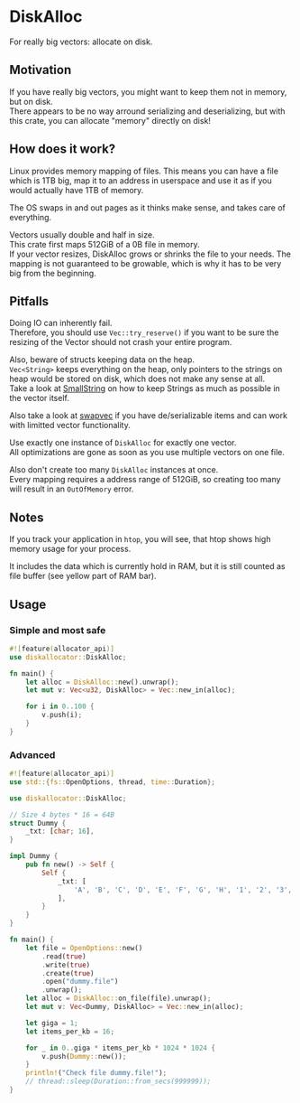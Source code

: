 # DiskAlloc
For really big vectors: allocate on disk.

## Motivation
If you have really big vectors, you might want to
keep them not in memory, but on disk.  
There appears to be no way arround serializing and deserializing,
but with this crate, you can allocate "memory" directly on disk!  

## How does it work?
Linux provides memory mapping of files.
This means you can have a file which is 1TB big,
map it to an address in userspace and use it as if you
would actually have 1TB of memory.

The OS swaps in and out pages as it thinks make sense,
and takes care of everything.

Vectors usually double and half in size.  
This crate first maps 512GiB of a 0B file in memory.  
If your vector resizes, DiskAlloc grows or shrinks the file
to your needs. The mapping is not guaranteed to be growable,
which is why it has to be very big from the beginning.

## Pitfalls
Doing IO can inherently fail.  
Therefore, you should use `Vec::try_reserve()` if you want to be sure
the resizing of the Vector should not crash your entire program.

Also, beware of structs keeping data on the heap.  
`Vec<String>` keeps everything on the heap, only pointers
to the strings on heap would be stored on disk, which does not
make any sense at all.  
Take a look at
[SmallString](https://docs.rs/stack-string/latest/stack_string/small_string/enum.SmallString.html)
on how to keep Strings as much as possible in the vector itself.

Also take a look at [swapvec](https://crates.io/crates/swapvec)
if you have de/serializable items and can work with limitted vector
functionality.

Use exactly one instance of `DiskAlloc` for exactly one vector.  
All optimizations are gone as soon as you use multiple vectors
on one file.

Also don't create too many `DiskAlloc` instances at once.  
Every mapping requires a address range of 512GiB, so creating
too many will result in an `OutOfMemory` error.

## Notes
If you track your application in `htop`, you
will see, that htop shows high memory usage
for your process.

It includes the data which is currently hold in RAM,
but it is still counted as file buffer (see yellow part of RAM bar).

## Usage

### Simple and most safe
```rust
#![feature(allocator_api)]
use diskallocator::DiskAlloc;

fn main() {
    let alloc = DiskAlloc::new().unwrap();
    let mut v: Vec<u32, DiskAlloc> = Vec::new_in(alloc);

    for i in 0..100 {
        v.push(i);
    }
}
```

### Advanced
```rust
#![feature(allocator_api)]
use std::{fs::OpenOptions, thread, time::Duration};

use diskallocator::DiskAlloc;

// Size 4 bytes * 16 = 64B
struct Dummy {
    _txt: [char; 16],
}

impl Dummy {
    pub fn new() -> Self {
        Self {
            _txt: [
                'A', 'B', 'C', 'D', 'E', 'F', 'G', 'H', '1', '2', '3', '4', '5', '6', '7', '8',
            ],
        }
    }
}

fn main() {
    let file = OpenOptions::new()
        .read(true)
        .write(true)
        .create(true)
        .open("dummy.file")
        .unwrap();
    let alloc = DiskAlloc::on_file(file).unwrap();
    let mut v: Vec<Dummy, DiskAlloc> = Vec::new_in(alloc);

    let giga = 1;
    let items_per_kb = 16;

    for _ in 0..giga * items_per_kb * 1024 * 1024 {
        v.push(Dummy::new());
    }
    println!("Check file dummy.file!");
    // thread::sleep(Duration::from_secs(999999));
}
```
